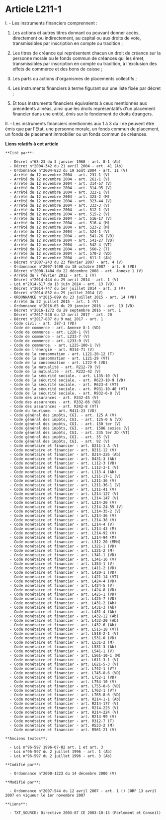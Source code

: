 # Article L211-1

I. - Les instruments financiers comprennent :

1. Les actions et autres titres donnant ou pouvant donner accès, directement ou indirectement, au capital ou aux droits de
vote, transmissibles par inscription en compte ou tradition ;

2. Les titres de créance qui représentent chacun un droit de créance sur la personne morale ou le fonds commun de créances
qui les émet, transmissibles par inscription en compte ou tradition, à l'exclusion des effets de commerce et des bons de
caisse ;

3. Les parts ou actions d'organismes de placements collectifs ;

4. Les instruments financiers à terme figurant sur une liste fixée par décret ;

5. Et tous instruments financiers équivalents à ceux mentionnés aux précédents alinéas, ainsi que les droits représentatifs
d'un placement financier dans une entité, émis sur le fondement de droits étrangers.

II. - Les instruments financiers mentionnés aux 1 à 3 du I ne peuvent être émis que par l'Etat, une personne morale, un fonds
commun de placement, un fonds de placement immobilier ou un fonds commun de créances.

**Liens relatifs à cet article**

	**Cité par**:

	  - Décret n°68-23 du 3 janvier 1968 - art. 8-1 (Ab)
	  - Décret n°2004-342 du 21 avril 2004 - art. 41 (Ab)
	  - Ordonnance n°2004-823 du 19 août 2004 - art. 11 (V)
	  - Arrêté du 12 novembre 2004 - art. 231-1 (V)
	  - Arrêté du 12 novembre 2004 - art. 261-1 (V)
	  - Arrêté du 12 novembre 2004 - art. 314-57 (V)
	  - Arrêté du 12 novembre 2004 - art. 314-95 (V)
	  - Arrêté du 12 novembre 2004 - art. 322-1 (V)
	  - Arrêté du 12 novembre 2004 - art. 323-2 (M)
	  - Arrêté du 12 novembre 2004 - art. 323-44 (V)
	  - Arrêté du 12 novembre 2004 - art. 333-3 (V)
	  - Arrêté du 12 novembre 2004 - art. 512-1 (V)
	  - Arrêté du 12 novembre 2004 - art. 515-2 (V)
	  - Arrêté du 12 novembre 2004 - art. 516-17 (V)
	  - Arrêté du 12 novembre 2004 - art. 516-4 (M)
	  - Arrêté du 12 novembre 2004 - art. 523-2 (M)
	  - Arrêté du 12 novembre 2004 - art. 524-1 (V)
	  - Arrêté du 12 novembre 2004 - art. 541-26 (VD)
	  - Arrêté du 12 novembre 2004 - art. 541-27 (VD)
	  - Arrêté du 12 novembre 2004 - art. 542-4 (VT)
	  - Arrêté du 12 novembre 2004 - art. 560-2 (T)
	  - Arrêté du 12 novembre 2004 - art. 570-2 (VD)
	  - Arrêté du 12 novembre 2004 - art. 611-1 (Ab)
	  - Décret n°2007-243 du 23 février 2007 - art. 4 (V)
	  - Ordonnance n°2007-1490 du 18 octobre 2007 - art. 6 (VD)
	  - Décret n°2008-1484 du 22 décembre 2008 - art. Annexe 1 (V)
	  - Arrêté du 7 février 2012 - art. 1 (V)
	  - Décret n°2014-444 du 29 avril 2014 - art. 1 (V)
	  - Loi n°2014-617 du 13 juin 2014 - art. 13 (VD)
	  - Décret n°2014-747 du 1er juillet 2014 - art. 2 (V)
	  - Décret n°2014-852 du 29 juillet 2014 (V)
	  - ORDONNANCE n°2015-899 du 23 juillet 2015 - art. 14 (VD)
	  - Arrêté du 22 juillet 2015 - art. 1 (V)
	  - Ordonnance n°2016-65 du 29 janvier 2016 - art. 13 (VD)
	  - Décret n°2016-1272 du 29 septembre 2016 - art. 1
	  - Décret n°2017-540 du 12 avril 2017 - art. 20
	  - Décret n°2017-887 du 9 mai 2017 - art. 1
	  - Code civil - art. 387-1 (VD)
	  - Code de commerce - art. Annexe 8-1 (VD)
	  - Code de commerce - art. L228-1 (V)
	  - Code de commerce - art. L233-7 (V)
	  - Code de commerce - art. L233-9 (V)
	  - Code de commerce. - art. L225-100-1 (V)
	  - Code de l'énergie - art. R314-71 (V)
	  - Code de la consommation - art. L121-20-12 (T)
	  - Code de la consommation - art. L121-29 (VT)
	  - Code de la consommation - art. L222-9 (VD)
	  - Code de la mutualité - art. R212-70 (V)
	  - Code de la mutualité - art. R222-42 (V)
	  - Code de la sécurité sociale. - art. L135-10 (V)
	  - Code de la sécurité sociale. - art. R623-10-9 (VD)
	  - Code de la sécurité sociale. - art. R623-4 (VT)
	  - Code de la sécurité sociale. - art. R931-10-48 (VT)
	  - Code de la sécurité sociale. - art. R932-6-8 (V)
	  - Code des assurances - art. R332-45 (V)
	  - Code des assurances - art. R332-66 (VD)
	  - Code des assurances - art. R342-8 (VT)
	  - Code du tourisme. - art. R411-23 (VD)
	  - Code général des impôts, CGI. - art. 125 A (V)
	  - Code général des impôts, CGI. - art. 125-0 A (VD)
	  - Code général des impôts, CGI. - art. 150 ter (V)
	  - Code général des impôts, CGI. - art. 1586 sexies (V)
	  - Code général des impôts, CGI. - art. 235 ter ZD (VT)
	  - Code général des impôts, CGI. - art. 35 (V)
	  - Code général des impôts, CGI. - art. 92 (V)
	  - Code monétaire et financier - art. D211-1 A (V)
	  - Code monétaire et financier - art. D211-12 (V)
	  - Code monétaire et financier - art. D214-226 (Ab)
	  - Code monétaire et financier - art. D431-3 (Ab)
	  - Code monétaire et financier - art. L112-3 (VD)
	  - Code monétaire et financier - art. L112-3-1 (V)
	  - Code monétaire et financier - art. L113-4 (Ab)
	  - Code monétaire et financier - art. L211-17-1 (V)
	  - Code monétaire et financier - art. L211-36 (V)
	  - Code monétaire et financier - art. L211-36-1 (V)
	  - Code monétaire et financier - art. L211-41 (V)
	  - Code monétaire et financier - art. L214-127 (V)
	  - Code monétaire et financier - art. L214-147 (V)
	  - Code monétaire et financier - art. L214-20 (V)
	  - Code monétaire et financier - art. L214-24-55 (V)
	  - Code monétaire et financier - art. L214-35-2 (V)
	  - Code monétaire et financier - art. L214-36 (V)
	  - Code monétaire et financier - art. L214-38 (V)
	  - Code monétaire et financier - art. L214-4 (V)
	  - Code monétaire et financier - art. L214-43 (M)
	  - Code monétaire et financier - art. L214-92 (V)
	  - Code monétaire et financier - art. L214-94 (M)
	  - Code monétaire et financier - art. L312-20 (MMN)
	  - Code monétaire et financier - art. L321-1 (VD)
	  - Code monétaire et financier - art. L321-2 (M)
	  - Code monétaire et financier - art. L341-1 (VD)
	  - Code monétaire et financier - art. L341-16 (V)
	  - Code monétaire et financier - art. L353-1 (V)
	  - Code monétaire et financier - art. L411-2 (VD)
	  - Code monétaire et financier - art. L420-1 (VD)
	  - Code monétaire et financier - art. L421-14 (VT)
	  - Code monétaire et financier - art. L424-4 (VD)
	  - Code monétaire et financier - art. L424-5 (V)
	  - Code monétaire et financier - art. L424-8 (VD)
	  - Code monétaire et financier - art. L425-1 (VD)
	  - Code monétaire et financier - art. L425-7 (VD)
	  - Code monétaire et financier - art. L431-2 (Ab)
	  - Code monétaire et financier - art. L431-3 (Ab)
	  - Code monétaire et financier - art. L431-4 (Ab)
	  - Code monétaire et financier - art. L432-12 (Ab)
	  - Code monétaire et financier - art. L432-20 (Ab)
	  - Code monétaire et financier - art. L432-6 (Ab)
	  - Code monétaire et financier - art. L515-18 (VT)
	  - Code monétaire et financier - art. L518-2-1 (V)
	  - Code monétaire et financier - art. L531-0 (VD)
	  - Code monétaire et financier - art. L531-2 (M)
	  - Code monétaire et financier - art. L531-3 (Ab)
	  - Code monétaire et financier - art. L541-1 (V)
	  - Code monétaire et financier - art. L561-10-1 (M)
	  - Code monétaire et financier - art. L611-3-1 (V)
	  - Code monétaire et financier - art. L621-5-3 (V)
	  - Code monétaire et financier - art. L742-1 (VT)
	  - Code monétaire et financier - art. L745-8-6 (VD)
	  - Code monétaire et financier - art. L752-1 (VD)
	  - Code monétaire et financier - art. L754-10 (V)
	  - Code monétaire et financier - art. L755-8-6 (VD)
	  - Code monétaire et financier - art. L762-1 (VT)
	  - Code monétaire et financier - art. L765-8-6 (VD)
	  - Code monétaire et financier - art. R214-1-1 (Ab)
	  - Code monétaire et financier - art. R214-177 (V)
	  - Code monétaire et financier - art. R214-223 (V)
	  - Code monétaire et financier - art. R214-224 (V)
	  - Code monétaire et financier - art. R214-99 (V)
	  - Code monétaire et financier - art. R312-7 (T)
	  - Code monétaire et financier - art. R533-2 (M)
	  - Code monétaire et financier - art. R561-21 (V)

	**Anciens textes**:

	  - Loi n°96-597 1996-07-02 art. 1 et art. 3
	  - Loi n°96-597 du 2 juillet 1996 - art. 1 (Ab)
	  - Loi n°96-597 du 2 juillet 1996 - art. 3 (Ab)

	**Codifié par**:

	  - Ordonnance n°2000-1223 du 14 décembre 2000 (V)

	**Modifié par**:

	  - Ordonnance n°2007-544 du 12 avril 2007 - art. 1 () JORF 13 avril 2007 en vigueur le 1er novembre 2007

	**Liens**:

	  - TXT_SOURCE: Directive 2003-87 CE 2003-10-13 (Parlement et Conseil)
